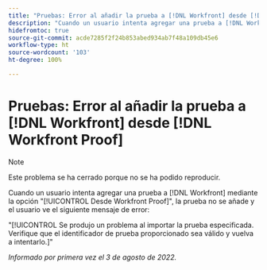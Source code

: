 ```yaml
---
title: "Pruebas: Error al añadir la prueba a [!DNL Workfront] desde [!DNL Workfront] Proof"
description: "Cuando un usuario intenta agregar una prueba a [!DNL Workfront] mediante la opción [!UICONTROL Desde Workfront Proof], la prueba no se añade y el usuario ve un mensaje de error."
hidefromtoc: true
source-git-commit: acde7285f2f24b853abed934ab7f48a109db45e6
workflow-type: ht
source-wordcount: '103'
ht-degree: 100%

---
```



# Pruebas: Error al añadir la prueba a [!DNL Workfront] desde [!DNL Workfront Proof]

<!-- This issue is on both WF and proof known issue pages -->

>[!NOTE]
>
>Este problema se ha cerrado porque no se ha podido reproducir.

Cuando un usuario intenta agregar una prueba a [!DNL Workfront] mediante la opción &quot;[!UICONTROL Desde Workfront Proof]&quot;, la prueba no se añade y el usuario ve el siguiente mensaje de error:

&quot;[!UICONTROL Se produjo un problema al importar la prueba especificada. Verifique que el identificador de prueba proporcionado sea válido y vuelva a intentarlo.]&quot;

_Informado por primera vez el 3 de agosto de 2022._

